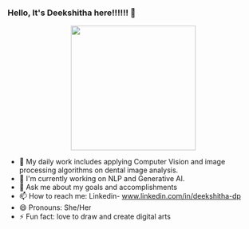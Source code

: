 ### Hello, It's Deekshitha here!!!!!! 👋 <div id="badges">
  <img src="https://komarev.com/ghpvc/?username=Deekshitha&style=flat-square&color=blue" alt=""/>
</div>
<div id="header" align="center">
  <img src="https://media.giphy.com/media/HQHwvSBSy7s0AXOlWt/giphy.gif" width="250"/>
</div>



<!--**DeekshithaDPrakash/DeekshithaDPrakash** is a ✨ _special_ ✨ repository because its `README.md` (this file) appears on your GitHub profile.-->


- 🔭 My daily work includes applying Computer Vision and image processing algorithms on dental image analysis.
- 🌱 I'm currently working on NLP and Generative AI.<!--- 👯 I’m looking to collaborate on ...-->
- 💬 Ask me about my goals and accomplishments
- 📫 How to reach me: Linkedin- www.linkedin.com/in/deekshitha-dp
- 😄 Pronouns: She/Her
- ⚡ Fun fact: love to draw and create digital arts


